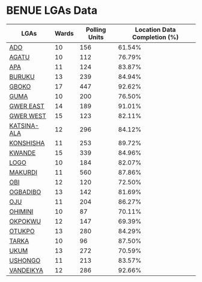 
# BENUE LGAs Data

| LGAs | Wards | Polling Units | Location Data Completion (%) |
| ----- | ---- | ----- | ------- |
| [ADO](./lgas/119-ado) | 10 | 156 | 61.54% |
| [AGATU](./lgas/120-agatu) | 10 | 112 | 76.79% |
| [APA](./lgas/121-apa) | 11 | 124 | 83.87% |
| [BURUKU](./lgas/122-buruku) | 13 | 239 | 84.94% |
| [GBOKO](./lgas/123-gboko) | 17 | 447 | 92.62% |
| [GUMA](./lgas/124-guma) | 10 | 200 | 76.50% |
| [GWER EAST](./lgas/125-gwer-east) | 14 | 189 | 91.01% |
| [GWER WEST](./lgas/126-gwer-west) | 15 | 123 | 82.11% |
| [KATSINA-ALA](./lgas/127-katsina-ala) | 12 | 296 | 84.12% |
| [KONSHISHA](./lgas/128-konshisha) | 11 | 253 | 89.72% |
| [KWANDE](./lgas/129-kwande) | 15 | 339 | 84.96% |
| [LOGO](./lgas/130-logo) | 10 | 184 | 82.07% |
| [MAKURDI](./lgas/131-makurdi) | 11 | 560 | 87.86% |
| [OBI](./lgas/132-obi) | 12 | 120 | 72.50% |
| [OGBADIBO](./lgas/133-ogbadibo) | 13 | 142 | 81.69% |
| [OJU](./lgas/134-oju) | 11 | 204 | 86.27% |
| [OHIMINI](./lgas/135-ohimini) | 10 | 87 | 70.11% |
| [OKPOKWU](./lgas/136-okpokwu) | 12 | 147 | 69.39% |
| [OTUKPO](./lgas/137-otukpo) | 13 | 280 | 84.29% |
| [TARKA](./lgas/138-tarka) | 10 | 96 | 87.50% |
| [UKUM](./lgas/139-ukum) | 13 | 272 | 70.59% |
| [USHONGO](./lgas/140-ushongo) | 11 | 213 | 83.57% |
| [VANDEIKYA](./lgas/141-vandeikya) | 12 | 286 | 92.66% |





